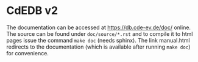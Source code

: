 # CdEDB v2

The documentation can be accessed at https://db.cde-ev.de/doc/ online.
The source can be found under `doc/source/*.rst`
and to compile it to html pages issue the command `make doc` (needs sphinx).
The link manual.html redirects to the documentation
(which is available after running `make doc`) for convenience.
